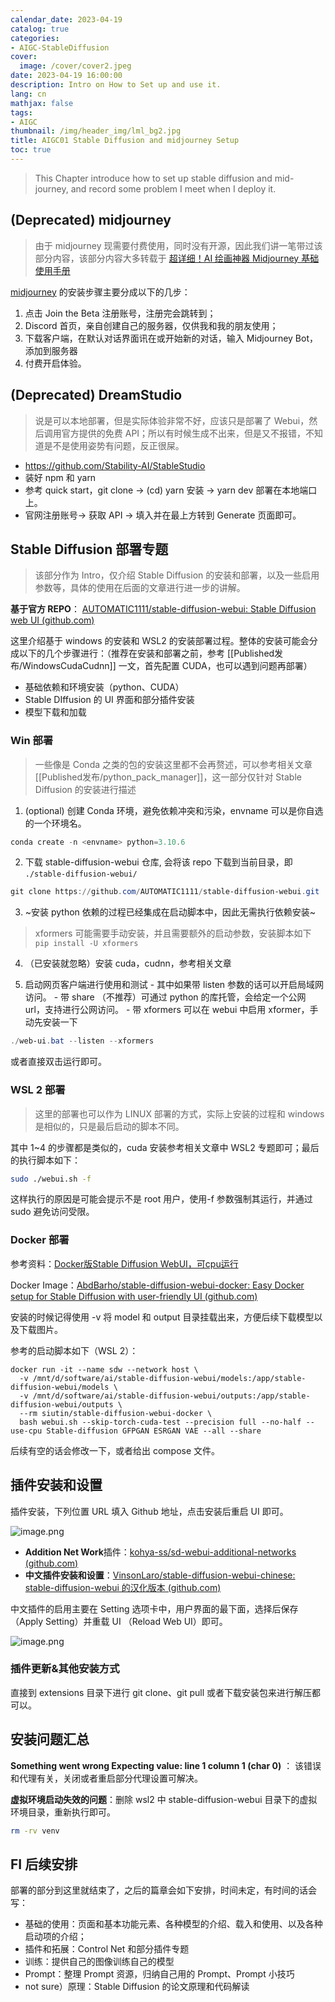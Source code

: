 ```yaml
---
calendar_date: 2023-04-19
catalog: true
categories:
- AIGC-StableDiffusion
cover:
  image: /cover/cover2.jpeg
date: 2023-04-19 16:00:00
description: Intro on How to Set up and use it.
lang: cn
mathjax: false
tags:
- AIGC
thumbnail: /img/header_img/lml_bg2.jpg
title: AIGC01 Stable Diffusion and midjourney Setup
toc: true
---
```


> This Chapter introduce how to set up stable diffusion and mid-journey, and record some problem I meet when I deploy it. 

## (Deprecated) midjourney

> 由于 midjourney 现需要付费使用，同时没有开源，因此我们讲一笔带过该部分内容，该部分内容大多转载于  [超详细！AI 绘画神器 Midjourney 基础使用手册](https://www.uisdc.com/midjourney)

[midjourney](https://midjourney.com/home/?callbackUrl=%2Fapp%2F) 的安装步骤主要分成以下的几步：

1. 点击 Join the Beta 注册账号，注册完会跳转到；
2. Discord 首页，亲自创建自己的服务器，仅供我和我的朋友使用；
3. 下载客户端，在默认对话界面讯在或开始新的对话，输入 Midjourney Bot，添加到服务器
4. 付费开启体验。

## (Deprecated) DreamStudio

> 说是可以本地部署，但是实际体验非常不好，应该只是部署了 Webui，然后调用官方提供的免费 API；所以有时候生成不出来，但是又不报错，不知道是不是使用姿势有问题，反正很屎。

- https://github.com/Stability-AI/StableStudio
- 装好 npm 和 yarn
- 参考 quick start，git clone -> (cd) yarn 安装 -> yarn dev 部署在本地端口上。
- 官网注册账号-> 获取 API -> 填入并在最上方转到 Generate 页面即可。

## Stable Diffusion 部署专题

> 该部分作为 Intro，仅介绍 Stable Diffusion 的安装和部署，以及一些启用参数等，具体的使用在后面的文章进行进一步的讲解。

**基于官方 REPO**： [AUTOMATIC1111/stable-diffusion-webui: Stable Diffusion web UI (github.com)](https://github.com/AUTOMATIC1111/stable-diffusion-webui)

这里介绍基于 windows 的安装和 WSL2 的安装部署过程。整体的安装可能会分成以下的几个步骤进行：（推荐在安装和部署之前，参考 [[Published发布/WindowsCudaCudnn]] 一文，首先配置 CUDA，也可以遇到问题再部署）

- 基础依赖和环境安装（python、CUDA）
- Stable DIffusion 的 UI 界面和部分插件安装
- 模型下载和加载

<!--More-->

### Win 部署

> 一些像是 Conda 之类的包的安装这里都不会再赘述，可以参考相关文章 [[Published发布/python_pack_manager]]，这一部分仅针对 Stable Diffusion 的安装进行描述

1. (optional) 创建 Conda 环境，避免依赖冲突和污染，envname 可以是你自选的一个环境名。

```powershell
conda create -n <envname> python=3.10.6
```

2. 下载 stable-diffusion-webui 仓库, 会将该 repo 下载到当前目录，即 `./stable-diffusion-webui/`

```powershell
git clone https://github.com/AUTOMATIC1111/stable-diffusion-webui.git
```

3. ~安装 python 依赖的过程已经集成在启动脚本中，因此无需执行依赖安装~

> xformers 可能需要手动安装，并且需要额外的启动参数，安装脚本如下 `pip install -U xformers`

4. （已安装就忽略）安装 cuda，cudnn，参考相关文章

1.   启动网页客户端进行使用和测试
	- 其中如果带 listen 参数的话可以开启局域网访问。
	- 带 share （不推荐）可通过 python 的库托管，会给定一个公网 url，支持进行公网访问。
	- 带 xformers 可以在 webui 中启用 xformer，手动先安装一下

```powershell
./web-ui.bat --listen --xformers
```

或者直接双击运行即可。


### WSL 2 部署

> 这里的部署也可以作为 LINUX 部署的方式，实际上安装的过程和 windows 是相似的，只是最后启动的脚本不同。

其中 1~4 的步骤都是类似的，cuda 安装参考相关文章中 WSL2 专题即可；最后的执行脚本如下：

```bash
sudo ./webui.sh -f
```

这样执行的原因是可能会提示不是 root 用户，使用-f 参数强制其运行，并通过 sudo 避免访问受限。


### Docker 部署

参考资料：[Docker版Stable Diffusion WebUI，可cpu运行](https://zhuanlan.zhihu.com/p/614421868)

Docker Image：[AbdBarho/stable-diffusion-webui-docker: Easy Docker setup for Stable Diffusion with user-friendly UI (github.com)](https://github.com/AbdBarho/stable-diffusion-webui-docker)

安装的时候记得使用 -v 将 model 和 output 目录挂载出来，方便后续下载模型以及下载图片。

参考的启动脚本如下（WSL 2）：

```docker
docker run -it --name sdw --network host \
  -v /mnt/d/software/ai/stable-diffusion-webui/models:/app/stable-diffusion-webui/models \
  -v /mnt/d/software/ai/stable-diffusion-webui/outputs:/app/stable-diffusion-webui/outputs \
  --rm siutin/stable-diffusion-webui-docker \
  bash webui.sh --skip-torch-cuda-test --precision full --no-half --use-cpu Stable-diffusion GFPGAN ESRGAN VAE --all --share
```

后续有空的话会修改一下，或者给出 compose 文件。

## 插件安装和设置

插件安装，下列位置 URL 填入 Github 地址，点击安装后重启 UI 即可。

![image.png](https://picture-bed-001-1310572365.cos.ap-guangzhou.myqcloud.com/3070PC/20230425125811.png)

- **Addition Net Work**插件：[kohya-ss/sd-webui-additional-networks (github.com)](https://github.com/kohya-ss/sd-webui-additional-networks)
- **中文插件安装和设置**：[VinsonLaro/stable-diffusion-webui-chinese: stable-diffusion-webui 的汉化版本 (github.com)](https://github.com/VinsonLaro/stable-diffusion-webui-chinese)

中文插件的启用主要在 Setting 选项卡中，用户界面的最下面，选择后保存（Apply Setting）并重载 UI （Reload Web UI）即可。

![image.png](https://picture-bed-001-1310572365.cos.ap-guangzhou.myqcloud.com/3070PC/20230425125945.png)

### 插件更新&其他安装方式

直接到 extensions 目录下进行 git clone、git pull 或者下载安装包来进行解压都可以。

## 安装问题汇总

**Something went wrong Expecting value: line 1 column 1 (char 0)** ： 该错误和代理有关，关闭或者重启部分代理设置可解决。

**虚拟环境启动失效的问题**：删除 wsl2 中 stable-diffusion-webui 目录下的虚拟环境目录，重新执行即可。

```bash
rm -rv venv
```

## FI 后续安排

部署的部分到这里就结束了，之后的篇章会如下安排，时间未定，有时间的话会写：

- 基础的使用：页面和基本功能元素、各种模型的介绍、载入和使用、以及各种启动项的介绍；
- 插件和拓展：Control Net 和部分插件专题
- 训练：提供自己的图像训练自己的模型
- Prompt：整理 Prompt 资源，归纳自己用的 Prompt、Prompt 小技巧
- not sure）原理：Stable Diffusion 的论文原理和代码解读